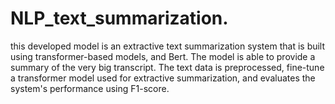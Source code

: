 # NLP_text_summarization.
this developed model is an extractive text summarization system that is built using transformer-based models, and Bert. The model is able to provide a summary of the very big transcript. The text data is preprocessed, fine-tune a transformer model used for extractive summarization, and evaluates the system's performance using F1-score.


